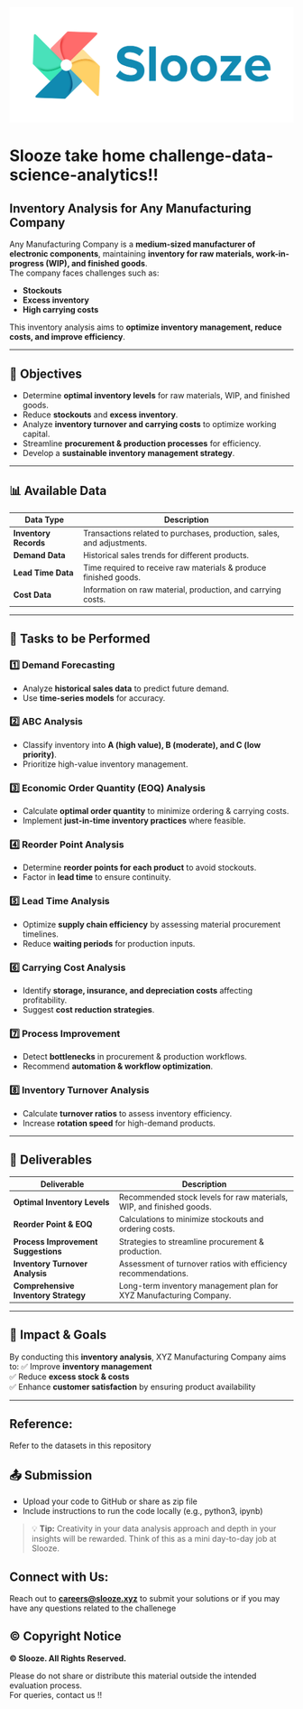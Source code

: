 
![Logo](./public/FFFFFF-1.png)
# Slooze take home challenge-data-science-analytics!!

## Inventory Analysis for Any Manufacturing Company
Any Manufacturing Company is a **medium-sized manufacturer of electronic components**, maintaining **inventory for raw materials, work-in-progress (WIP), and finished goods**.  
The company faces challenges such as:
- **Stockouts**
- **Excess inventory**
- **High carrying costs**  

This inventory analysis aims to **optimize inventory management, reduce costs, and improve efficiency**.

---

## 🎯 Objectives
- Determine **optimal inventory levels** for raw materials, WIP, and finished goods.
- Reduce **stockouts** and **excess inventory**.
- Analyze **inventory turnover and carrying costs** to optimize working capital.
- Streamline **procurement & production processes** for efficiency.
- Develop a **sustainable inventory management strategy**.

---

## 📊 Available Data
| **Data Type**       | **Description** |
|---------------------|----------------|
| **Inventory Records** | Transactions related to purchases, production, sales, and adjustments. |
| **Demand Data**      | Historical sales trends for different products. |
| **Lead Time Data**   | Time required to receive raw materials & produce finished goods. |
| **Cost Data**        | Information on raw material, production, and carrying costs. |

---

## 🔎 Tasks to be Performed
### **1️⃣ Demand Forecasting**
- Analyze **historical sales data** to predict future demand.
- Use **time-series models** for accuracy.

### **2️⃣ ABC Analysis**
- Classify inventory into **A (high value), B (moderate), and C (low priority)**.
- Prioritize high-value inventory management.

### **3️⃣ Economic Order Quantity (EOQ) Analysis**
- Calculate **optimal order quantity** to minimize ordering & carrying costs.
- Implement **just-in-time inventory practices** where feasible.

### **4️⃣ Reorder Point Analysis**
- Determine **reorder points for each product** to avoid stockouts.
- Factor in **lead time** to ensure continuity.

### **5️⃣ Lead Time Analysis**
- Optimize **supply chain efficiency** by assessing material procurement timelines.
- Reduce **waiting periods** for production inputs.

### **6️⃣ Carrying Cost Analysis**
- Identify **storage, insurance, and depreciation costs** affecting profitability.
- Suggest **cost reduction strategies**.

### **7️⃣ Process Improvement**
- Detect **bottlenecks** in procurement & production workflows.
- Recommend **automation & workflow optimization**.

### **8️⃣ Inventory Turnover Analysis**
- Calculate **turnover ratios** to assess inventory efficiency.
- Increase **rotation speed** for high-demand products.

---

## 📄 Deliverables
| **Deliverable** | **Description** |
|----------------|----------------|
| **Optimal Inventory Levels** | Recommended stock levels for raw materials, WIP, and finished goods. |
| **Reorder Point & EOQ** | Calculations to minimize stockouts and ordering costs. |
| **Process Improvement Suggestions** | Strategies to streamline procurement & production. |
| **Inventory Turnover Analysis** | Assessment of turnover ratios with efficiency recommendations. |
| **Comprehensive Inventory Strategy** | Long-term inventory management plan for XYZ Manufacturing Company. |

---

## 🚀 Impact & Goals
By conducting this **inventory analysis**, XYZ Manufacturing Company aims to:
✅ Improve **inventory management**  
✅ Reduce **excess stock & costs**  
✅ Enhance **customer satisfaction** by ensuring product availability  

---

## Reference:

Refer to the datasets in this repository

## 📤 Submission
- Upload your code to GitHub or share as zip file
- Include instructions to run the code locally (e.g., python3, ipynb)

> 💡 **Tip:** Creativity in your data analysis approach and depth in your insights will be rewarded. Think of this as a mini day-to-day job at Slooze.

## Connect with Us:

Reach out to **[careers@slooze.xyz](mailto:careers@slooze.xyz)** to submit your solutions or if you may have any questions related to the challenege

## © Copyright Notice

**© Slooze. All Rights Reserved.**

Please do not share or distribute this material outside the intended evaluation process.  
For queries, contact us !!
